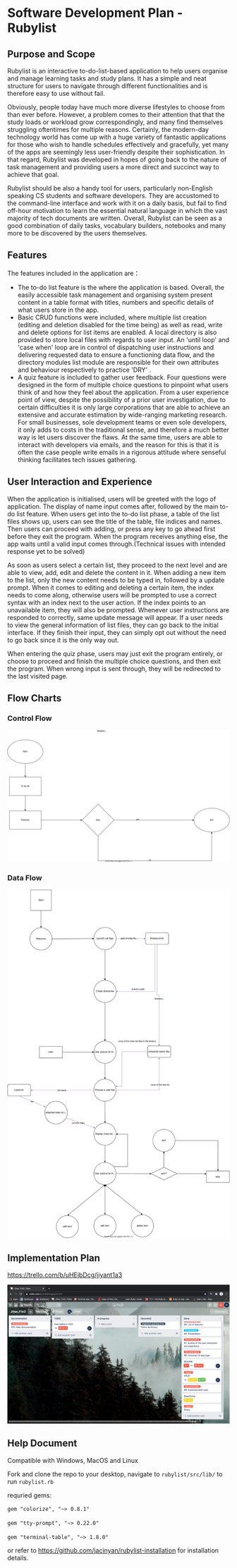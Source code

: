 # Software Development Plan - Rubylist

## Purpose and Scope

Rubylist is an interactive to-do-list-based application to help users organise and manage learning tasks and study plans. It has a simple and neat structure for users to navigate through different functionalities and is therefore easy to use without fail. 

Obviously, people today have much more diverse lifestyles to choose from than ever before. However, a problem comes to their attention that that the study loads or workload grow correspondingly, and many find themselves struggling oftentimes for multiple reasons. Certainly, the modern-day technology world has come up with a huge variety of fantastic applications for those who wish to handle schedules effectively and gracefully, yet many of the apps are seemingly less user-friendly despite their sophistication. In that regard, Rubylist was developed in hopes of going back to the nature of task management and providing users a more direct and succinct way to achieve that goal. 

Rubylist should be also a handy tool for users, particularly non-English speaking CS students and software developers. They are accustomed to the command-line interface and work with it on a daily basis, but fail to find off-hour motivation to learn the essential natural language in which the vast majority of tech documents are written. Overall, Rubylist can be seen as a good combination of daily tasks, vocabulary builders, notebooks and many more to be discovered by the users themselves.

## Features

The features included in the application are：

- The to-do list feature is the where the application is based. Overall, the easily accessible task management and organising system present content in a table format with titles, numbers and specific details of what users store in the app. 
- Basic CRUD functions were included, where multiple list creation (editing and deletion disabled for the time being) as well as read, write and delete options for list items are enabled. A local directory is also provided to store local files with regards to user input. An 'until loop' and 'case when' loop are in control of dispatching user instructions and delivering requested data to ensure a functioning data flow, and the directory modules list module are responsible for their own attributes and behaviour respectively to practice 'DRY' . 
- A quiz feature is included to gather user feedback. Four questions were designed in the form of multiple choice questions to pinpoint what users think of and how they feel about the application. From a user experience point of view, despite the possibility of a prior user investigation, due to certain difficulties it is only large corporations that are able to achieve an extensive and accurate estimation by wide-ranging marketing research. For small businesses, sole development teams or even sole developers, it only adds to costs in the traditional sense, and therefore a much better way is let users discover the flaws. At the same time, users are able to interact with developers via emails, and the reason for this is that it is often the case people write emails in a rigorous attitude where senseful thinking facilitates tech issues gathering. 

## User Interaction and Experience

When the application is initialised, users will be greeted with the logo of application. The display of name input comes after, followed by the main to-do list feature. When users get into the to-do list phase, a table of the list files shows up, users can see the title of the table, file indices and names. Then users can proceed with adding, or press any key to go ahead first before they exit the program. When the program receives anything else, the app waits until a valid input comes through.(Technical issues with intended response yet to be solved)

As soon as users select a certain list, they proceed to the next level and are able to view, add, edit and delete the content in it. When adding a new item to the list, only the new content needs to be typed in, followed by a update prompt. When it comes to editing and deleting a certain item, the index needs to come along, otherwise users will be prompted to use a correct syntax with an index next to the user action. If the index points to an unavailable item, they will also be prompted. Whenever user instructions are responded to correctly, same update message will appear. If a user needs to view the general information of list files, they can go back to the initial interface. If they finish their input, they can simply opt out without the need to go back since it is the only way out. 

When entering the quiz phase, users may just exit the program entirely, or choose to proceed and finish the multiple choice questions, and then exit the program. When wrong input is sent through, they will be redirected to the last visited page.

## Flow Charts

### Control Flow

![Alt text here](docs/flowchart.svg)

### Data Flow

![Alt text here](docs/dataflow.svg)

## Implementation Plan

https://trello.com/b/uHEjbDcg/jiyant1a3

![Alt text here](docs/ip.png)

## Help Document

Compatible with Windows, MacOS and Linux

Fork and clone the repo to your desktop, navigate to `rubylist/src/lib/` to run `rubylist.rb`

requried gems: 

    gem "colorize", "~> 0.8.1"
    
    gem "tty-prompt", "~> 0.22.0"
    
    gem "terminal-table", "~> 1.8.0"

or refer to https://github.com/jacinyan/rubylist-installation for installation details.
